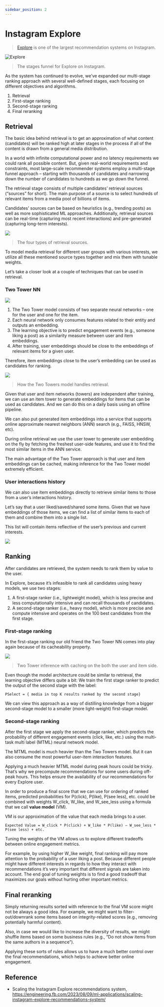 ```yaml
---
sidebar_position: 2
---
```


# Instagram Explore

> [Explore](https://ai.meta.com/blog/powered-by-ai-instagrams-explore-recommender-system/) is one of the largest recommendation systems on Instagram.

![Explore](./img/explore.png)
> The stages funnel for Explore on Instagram.


As the system has continued to evolve, we’ve expanded our multi-stage ranking approach with several well-defined stages, each focusing on different objectives and algorithms.

1. Retrieval
2. First-stage ranking
3. Second-stage ranking
4. Final reranking

## Retrieval

The basic idea behind retrieval is to get an approximation of what content (candidates) will be ranked high at later stages in the process if all of the content is drawn from a general media distribution.

In a world with infinite computational power and no latency requirements we could rank all possible content. But, given real-world requirements and constraints, most large-scale recommender systems employ a multi-stage funnel approach – starting with thousands of candidates and narrowing down the number of candidates to hundreds as we go down the funnel.

The retrieval stage consists of multiple candidates’ retrieval sources (“sources” for short). The main purpose of a source is to select hundreds of relevant items from a media pool of billions of items. 

Candidates’ sources can be based on heuristics (e.g., trending posts) as well as more sophisticated ML approaches. Additionally, retrieval sources can be real-time (capturing most recent interactions) and pre-generated (capturing long-term interests).

![](./img/sources.png)
> The four types of retrieval sources.

To model media retrieval for different user groups with various interests, we utilize all these mentioned source types together and mix them with tunable weights.

Let’s take a closer look at a couple of techniques that can be used in retrieval.

### Two Tower NN

![](./img/two_tower.png)

1. The Two Tower model consists of two separate neural networks – one for the user and one for the item.
2. Each neural network only consumes features related to their entity and outputs an embedding.
3. The learning objective is to predict engagement events (e.g., someone liking a post) as a similarity measure between user and item embeddings.
4. After training, user embeddings should be close to the embeddings of relevant items for a given user. 

Therefore, item embeddings close to the user’s embedding can be used as candidates for ranking. 

![](./img/two_tower_inference.png)
> How the Two Towers model handles retrieval.

Given that user and item networks (towers) are independent after training, we can use an item tower to generate embeddings for items that can be used as candidates. And we can do this on a daily basis using an offline pipeline.

We can also put generated item embeddings into a service that supports online approximate nearest neighbors (ANN) search (e.g., FAISS, HNSW, etc). 

During online retrieval we use the user tower to generate user embedding on the fly by fetching the freshest user-side features, and use it to find the most similar items in the ANN service.

The main advantage of the Two Tower approach is that user and item embeddings can be cached, making inference for the Two Tower model extremely efficient.


### User interactions history

We can also use item embeddings directly to retrieve similar items to those from a user’s interactions history.

Let’s say that a user liked/saved/shared some items. Given that we have embeddings of those items, we can find a list of similar items to each of them and combine them into a single list. 

This list will contain items reflective of the user’s previous and current interests.

![](./img/user_interaction_history.png)


## Ranking

After candidates are retrieved, the system needs to rank them by value to the user.

In Explore, because it’s infeasible to rank all candidates using heavy models, we use two stages: 

1. A first-stage ranker (i.e., lightweight model), which is less precise and less computationally intensive and can recall thousands of candidates.
2. A second-stage ranker (i.e., heavy model), which is more precise and compute intensive and operates on the 100 best candidates from the first stage.

### First-stage ranking

In the first-stage ranking our old friend the Two Tower NN comes into play again because of its cacheability property. 

![](./img/cacheability.png)
> Two Tower inference with caching on the both the user and item side.

Even though the model architecture could be similar to retrieval, the learning objective differs quite a bit: We train the first stage ranker to predict the output of the second stage with the label:

`PSelect = { media in top K results ranked by the second stage}` 

We can view this approach as a way of distilling knowledge from a bigger second-stage model to a smaller (more light-weight) first-stage model.


### Second-stage ranking

After the first stage we apply the second-stage ranker, which predicts the probability of different engagement events (click, like, etc.) using the multi-task multi label (MTML) neural network model.

The MTML model is much heavier than the Two Towers model. But it can also consume the most powerful user-item interaction features.

Applying a much heavier MTML model during peak hours could be tricky. That’s why we precompute recommendations for some users during off-peak hours. This helps ensure the availability of our recommendations for every Explore user.

In order to produce a final score that we can use for ordering of ranked items, predicted probabilities for P(click), P(like), P(see less), etc. could be combined with weights W_click, W_like, and W_see_less using a formula that we call **value model** (VM).

VM is our approximation of the value that each media brings to a user.

`Expected Value = W_click * P(click) + W_like * P(like) – W_see_less * P(see less) + etc.`

Tuning the weights of the VM allows us to explore different tradeoffs between online engagement metrics.

For example, by using higher W_like weight, final ranking will pay more attention to the probability of a user liking a post. Because different people might have different interests in regards to how they interact with recommendations it’s very important that different signals are taken into account. The end goal of tuning weights is to find a good tradeoff that maximizes our goals without hurting other important metrics.

## Final reranking

Simply returning results sorted with reference to the final VM score might not be always a good idea. For example, we might want to filter-out/downrank some items based on integrity-related scores (e.g., removing potentially harmful content).

Also, in case we would like to increase the diversity of results, we might shuffle items based on some business rules (e.g., “Do not show items from the same authors in a sequence”).

Applying these sorts of rules allows us to have a much better control over the final recommendations, which helps to achieve better online engagement.



## Reference

- Scaling the Instagram Explore recommendations system, https://engineering.fb.com/2023/08/09/ml-applications/scaling-instagram-explore-recommendations-system/
